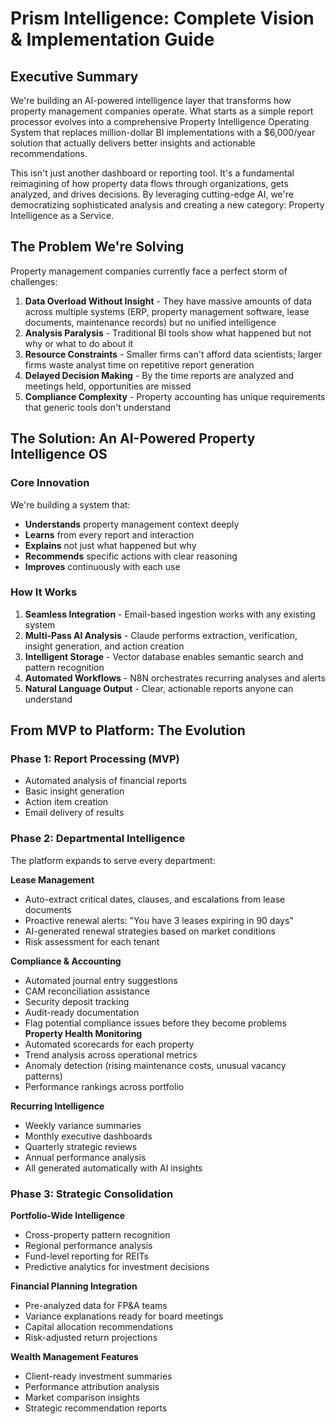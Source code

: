 # Prism Intelligence: Complete Vision & Implementation Guide

## Executive Summary

We're building an AI-powered intelligence layer that transforms how property management companies operate. What starts as a simple report processor evolves into a comprehensive Property Intelligence Operating System that replaces million-dollar BI implementations with a $6,000/year solution that actually delivers better insights and actionable recommendations.

This isn't just another dashboard or reporting tool. It's a fundamental reimagining of how property data flows through organizations, gets analyzed, and drives decisions. By leveraging cutting-edge AI, we're democratizing sophisticated analysis and creating a new category: Property Intelligence as a Service.

## The Problem We're Solving

Property management companies currently face a perfect storm of challenges:

1. **Data Overload Without Insight** - They have massive amounts of data across multiple systems (ERP, property management software, lease documents, maintenance records) but no unified intelligence
2. **Analysis Paralysis** - Traditional BI tools show what happened but not why or what to do about it
3. **Resource Constraints** - Smaller firms can't afford data scientists; larger firms waste analyst time on repetitive report generation
4. **Delayed Decision Making** - By the time reports are analyzed and meetings held, opportunities are missed
5. **Compliance Complexity** - Property accounting has unique requirements that generic tools don't understand

## The Solution: An AI-Powered Property Intelligence OS

### Core Innovation

We're building a system that:
- **Understands** property management context deeply
- **Learns** from every report and interaction
- **Explains** not just what happened but why
- **Recommends** specific actions with clear reasoning
- **Improves** continuously with each use

### How It Works
1. **Seamless Integration** - Email-based ingestion works with any existing system
2. **Multi-Pass AI Analysis** - Claude performs extraction, verification, insight generation, and action creation
3. **Intelligent Storage** - Vector database enables semantic search and pattern recognition
4. **Automated Workflows** - N8N orchestrates recurring analyses and alerts
5. **Natural Language Output** - Clear, actionable reports anyone can understand

## From MVP to Platform: The Evolution

### Phase 1: Report Processing (MVP)
- Automated analysis of financial reports
- Basic insight generation
- Action item creation
- Email delivery of results

### Phase 2: Departmental Intelligence
The platform expands to serve every department:

**Lease Management**
- Auto-extract critical dates, clauses, and escalations from lease documents
- Proactive renewal alerts: "You have 3 leases expiring in 90 days"
- AI-generated renewal strategies based on market conditions
- Risk assessment for each tenant

**Compliance & Accounting**
- Automated journal entry suggestions
- CAM reconciliation assistance
- Security deposit tracking
- Audit-ready documentation
- Flag potential compliance issues before they become problems
**Property Health Monitoring**
- Automated scorecards for each property
- Trend analysis across operational metrics
- Anomaly detection (rising maintenance costs, unusual vacancy patterns)
- Performance rankings across portfolio

**Recurring Intelligence**
- Weekly variance summaries
- Monthly executive dashboards
- Quarterly strategic reviews
- Annual performance analysis
- All generated automatically with AI insights

### Phase 3: Strategic Consolidation

**Portfolio-Wide Intelligence**
- Cross-property pattern recognition
- Regional performance analysis
- Fund-level reporting for REITs
- Predictive analytics for investment decisions

**Financial Planning Integration**
- Pre-analyzed data for FP&A teams
- Variance explanations ready for board meetings
- Capital allocation recommendations
- Risk-adjusted return projections

**Wealth Management Features**
- Client-ready investment summaries
- Performance attribution analysis
- Market comparison insights
- Strategic recommendation reports
